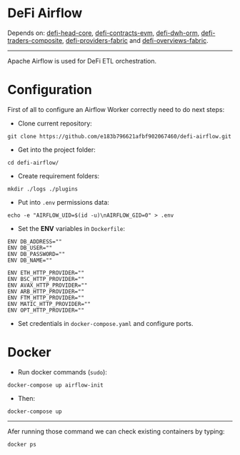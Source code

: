 # DeFi Airflow
Depends on: [defi-head-core](https://github.com/e183b796621afbf902067460/defi-head-core), [defi-contracts-evm](https://github.com/e183b796621afbf902067460/defi-contracts-evm), [defi-dwh-orm](https://github.com/e183b796621afbf902067460/defi-dwh-orm), [defi-traders-composite](https://github.com/e183b796621afbf902067460/defi-traders-composite), [defi-providers-fabric](https://github.com/e183b796621afbf902067460/defi-providers-fabric) and [defi-overviews-fabric](https://github.com/e183b796621afbf902067460/defi-overviews-fabric).

---

Apache Airflow is used for DeFi ETL orchestration.

# Configuration

First of all to configure an Airflow Worker correctly need to do next steps:

- Clone current repository:
```
git clone https://github.com/e183b796621afbf902067460/defi-airflow.git
```

- Get into the project folder:
```
cd defi-airflow/
```

- Create requirement folders:
```
mkdir ./logs ./plugins
```

- Put into `.env` permissions data:
```
echo -e "AIRFLOW_UID=$(id -u)\nAIRFLOW_GID=0" > .env
```

- Set the __ENV__ variables in `Dockerfile`:
```
ENV DB_ADDRESS=""
ENV DB_USER=""
ENV DB_PASSWORD=""
ENV DB_NAME=""
```
```
ENV ETH_HTTP_PROVIDER=""
ENV BSC_HTTP_PROVIDER=""
ENV AVAX_HTTP_PROVIDER=""
ENV ARB_HTTP_PROVIDER=""
ENV FTM_HTTP_PROVIDER=""
ENV MATIC_HTTP_PROVIDER=""
ENV OPT_HTTP_PROVIDER=""
```

- Set credentials in `docker-compose.yaml` and configure ports.

# Docker

- Run docker commands (`sudo`):
```
docker-compose up airflow-init
```

- Then:
```
docker-compose up
```
---
Afer running those command we can check existing containers by typing:
```
docker ps
```
